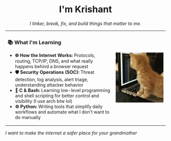 <!-- Terminal-style welcome GIF -->


<h1 align="center">I'm Krishant</h1>
<p align="center"><em>I tinker, break, fix, and build things that matter to me.</em></p>

<table>
  <tr>
    <td>
<h3>📚 What I'm Learning</h3>
<ul>
  <li><strong>🌐 How the Internet Works:</strong> Protocols, routing, TCP/IP, DNS, and what really happens behind a browser request</li>
  <li><strong>🛡️ Security Operations (SOC):</strong> Threat detection, log analysis, alert triage, understanding attacker behavior</li>
  <li><strong>🧠 C & Bash:</strong> Learning low-level programming and shell scripting for better control and visibility (I use arch btw lol)</li>
  <li><strong>⚙️ Python:</strong> Writing tools that simplify daily workflows and automate what I don't want to do manually</li>
</ul>
</td>
    <td>
      <img src="https://github.com/Krishantx/krishantx/blob/main/cat-work-in-progress.gif" width="300%" />
    </td>
  </tr>
</table>
<p><em>I want to make the internet a safer place for your grandmother</em></p>

